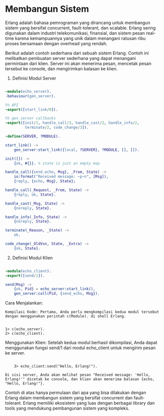 # Membangun Sistem 

Erlang adalah bahasa pemrograman yang dirancang untuk membangun sistem yang bersifat concurrent, fault-tolerant, dan scalable. Erlang sering digunakan dalam industri telekomunikasi, finansial, dan sistem pesan real-time karena kemampuannya yang unik dalam menangani ratusan ribu proses bersamaan dengan overhead yang rendah.

Berikut adalah contoh sederhana dari sebuah sistem Erlang. Contoh ini melibatkan pembuatan server sederhana yang dapat menangani permintaan dari klien. Server ini akan menerima pesan, mencetak pesan tersebut ke console, dan mengirimkan balasan ke klien.

1. Definisi Modul Server

```erlang

-module(echo_server).
-behaviour(gen_server).

%% API
-export([start_link/0]).

%% gen_server callbacks
-export([init/1, handle_call/3, handle_cast/2, handle_info/2,
         terminate/2, code_change/3]).

-define(SERVER, ?MODULE).

start_link() ->
    gen_server:start_link({local, ?SERVER}, ?MODULE, [], []).

init([]) ->
    {ok, #{}}. % state is just an empty map

handle_call({send_echo, Msg}, _From, State) ->
    io:format("Received message: ~p~n", [Msg]),
    {reply, {echo, Msg}, State};

handle_call(_Request, _From, State) ->
    {reply, ok, State}.

handle_cast(_Msg, State) ->
    {noreply, State}.

handle_info(_Info, State) ->
    {noreply, State}.

terminate(_Reason, _State) ->
    ok.

code_change(_OldVsn, State, _Extra) ->
    {ok, State}.
```
2. Definisi Modul Klien

```erlang

-module(echo_client).
-export([send/1]).

send(Msg) ->
    {ok, Pid} = echo_server:start_link(),
    gen_server:call(Pid, {send_echo, Msg}).
```
Cara Menjalankan:

    Kompilasi Kode: Pertama, Anda perlu mengkompilasi kedua modul tersebut dengan menggunakan perintah c(Module). di shell Erlang.

```shell

1> c(echo_server).
2> c(echo_client).
```
Menggunakan Klien: Setelah kedua modul berhasil dikompilasi, Anda dapat menggunakan fungsi send/1 dari modul echo_client untuk mengirim pesan ke server.

```shell

    3> echo_client:send("Hello, Erlang!").
```
    Di sisi server, Anda akan melihat pesan "Received message: 'Hello, Erlang!'" dicetak ke console, dan klien akan menerima balasan {echo, "Hello, Erlang!"}.

Contoh di atas hanya permulaan dari apa yang bisa dilakukan dengan Erlang dalam membangun sistem yang bersifat concurrent dan fault-tolerant. Erlang memiliki ekosistem yang luas dengan berbagai library dan tools yang mendukung pembangunan sistem yang kompleks.
